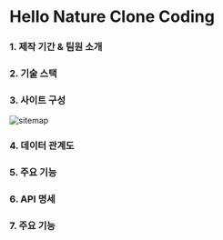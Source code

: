 # Hello Nature Clone Coding

### 1. 제작 기간 & 팀원 소개

### 2. 기술 스택

### 3. 사이트 구성
![sitemap](https://user-images.githubusercontent.com/86811852/152217372-379b0711-199b-4f5c-8b78-e8b66378fc0b.png)
### 4. 데이터 관계도

### 5. 주요 기능

### 6. API 명세

### 7. 주요 기능


